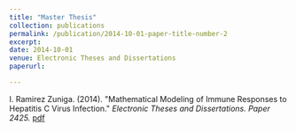 ```yaml
---
title: "Master Thesis"
collection: publications
permalink: /publication/2014-10-01-paper-title-number-2
excerpt: 
date: 2014-10-01
venue: Electronic Theses and Dissertations
paperurl:

---
```


I. Ramirez Zuniga. (2014). "Mathematical Modeling of Immune Responses to Hepatitis C Virus Infection." <i>Electronic Theses and Dissertations. Paper 2425.</i> [pdf](https://dc.etsu.edu/etd/2425)

